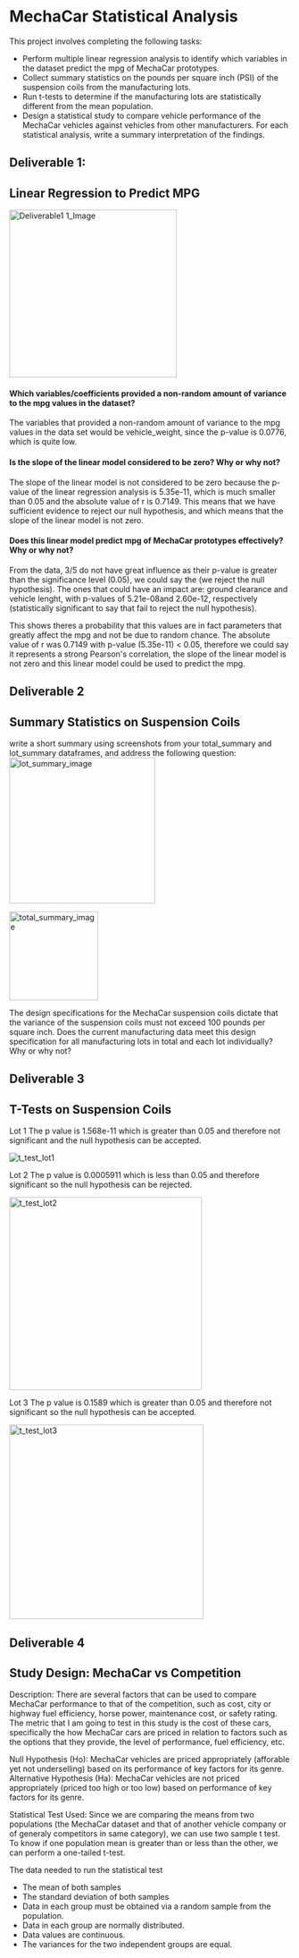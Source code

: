 # MechaCar Statistical Analysis

This project involves completing the following tasks:
* Perform multiple linear regression analysis to identify which variables in the dataset predict the mpg of MechaCar prototypes.
* Collect summary statistics on the pounds per square inch (PSI) of the suspension coils from the manufacturing lots.
* Run t-tests to determine if the manufacturing lots are statistically different from the mean population.
* Design a statistical study to compare vehicle performance of the MechaCar vehicles against vehicles from other manufacturers. For each statistical analysis, write a summary interpretation of the findings.

## Deliverable 1:
## Linear Regression to Predict MPG

<img width="300" alt="Deliverable1 1_Image" src="https://user-images.githubusercontent.com/114960958/219476357-596df8ae-a576-4c0d-8635-6d62d67f190e.png">

#### Which variables/coefficients provided a non-random amount of variance to the mpg values in the dataset?
The variables that provided a non-random amount of variance to the mpg values in the data set would be vehicle_weight, since the p-value is 0.0776, which is quite low.

#### Is the slope of the linear model considered to be zero? Why or why not?
The slope of the linear model is not considered to be zero because the p-value of the linear regression analysis is 5.35e-11, which is much smaller than 0.05 and the absolute value of r is 0.7149. This means that we have sufficient evidence to reject our null hypothesis, and which means that the slope of the linear model is not zero.

#### Does this linear model predict mpg of MechaCar prototypes effectively? Why or why not?

From the data, 3/5 do not have great influence as their p-value is greater than the significance level (0.05), we could say the (we reject the null hypothesis). The ones that could have an impact are: ground clearance and vehicle lenght, with p-values of 5.21e-08and 2.60e-12, respectively (statistically significant to say that fail to reject the null hypothesis).

This shows theres a probability that this values are in fact parameters that greatly affect the mpg and not be due to random chance. The absolute value of r was 0.7149 with p-value (5.35e-11) < 0.05, therefore we could say it represents a strong Pearson's correlation, the slope of the linear model is not zero and this linear model could be used to predict the mpg.

## Deliverable 2
## Summary Statistics on Suspension Coils

write a short summary using screenshots from your total_summary and lot_summary dataframes, and address the following question:
<img width="261" alt="lot_summary_image" src="https://user-images.githubusercontent.com/114960958/219895074-4d4c6abf-7862-4a1c-84e1-ff9f746d1c04.png">

<img width="159" alt="total_summary_image" src="https://user-images.githubusercontent.com/114960958/219894844-4c4ea1e9-e060-4033-a61e-4b882211d761.png">


The design specifications for the MechaCar suspension coils dictate that the variance of the suspension coils must not exceed 100 pounds per square inch. Does the current manufacturing data meet this design specification for all manufacturing lots in total and each lot individually? Why or why not?

## Deliverable 3
## T-Tests on Suspension Coils

Lot 1
The p value is 1.568e-11 which is greater than 0.05 and therefore not significant and the null hypothesis can be accepted.

![t_test_lot1](https://user-images.githubusercontent.com/114960958/219901731-9657ae8a-0a9f-445e-98e0-a4a013a0cf98.png)

Lot 2
The p value is 0.0005911 which is less than 0.05 and therefore significant so the null hypothesis can be rejected.

<img width="345" alt="t_test_lot2" src="https://user-images.githubusercontent.com/114960958/219901600-aae28eb0-b8e3-41a0-b25b-9d79faed57c1.png">

Lot 3
The p value is 0.1589 which is greater than 0.05 and therefore not significant so the null hypothesis can be accepted.

<img width="348" alt="t_test_lot3" src="https://user-images.githubusercontent.com/114960958/219901606-f1a1e2d2-8c6d-4e16-af24-128f75ef8965.png">

## Deliverable 4
## Study Design: MechaCar vs Competition

Description: There are several factors that can be used to compare MechaCar performance to that of the competition, such as cost, city or highway fuel efficiency, horse power, maintenance cost, or safety rating. The metric that I am going to test in this study is the cost of these cars, specifically the how MechaCar cars are priced in relation to factors such as the options that they provide, the level of performance, fuel efficiency, etc.

Null Hypothesis (Ho): MechaCar vehicles are priced appropriately (afforable yet not underselling) based on its performance of key factors for its genre.
Alternative Hypothesis (Ha): MechaCar vehicles are not priced appropriately (priced too high or too low) based on performance of key factors for its genre.

Statistical Test Used: Since we are comparing the means from two populations (the MechaCar dataset and that of another vehicle company or of generaly competitors in same category), we can use two sample t test. To know if one population mean is greater than or less than the other, we can perform a one-tailed t-test.

The data needed to run the statistical test
* The mean of both samples
* The standard deviation of both samples
* Data in each group must be obtained via a random sample from the population.
* Data in each group are normally distributed.
* Data values are continuous.
* The variances for the two independent groups are equal.
